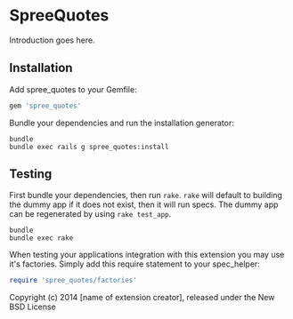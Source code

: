 SpreeQuotes
===========

Introduction goes here.

Installation
------------

Add spree_quotes to your Gemfile:

```ruby
gem 'spree_quotes'
```

Bundle your dependencies and run the installation generator:

```shell
bundle
bundle exec rails g spree_quotes:install
```

Testing
-------

First bundle your dependencies, then run `rake`. `rake` will default to building the dummy app if it does not exist, then it will run specs. The dummy app can be regenerated by using `rake test_app`.

```shell
bundle
bundle exec rake
```

When testing your applications integration with this extension you may use it's factories.
Simply add this require statement to your spec_helper:

```ruby
require 'spree_quotes/factories'
```

Copyright (c) 2014 [name of extension creator], released under the New BSD License

